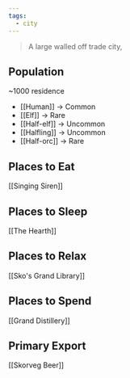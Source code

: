 ```yaml
---
tags:
  - city
---
```

> A large walled off trade city, 

## Population
~1000 residence
- [[Human]] -> Common
- [[Elf]] -> Rare
- [[Half-elf]] -> Uncommon
- [[Halfling]] -> Uncommon
- [[Half-orc]] -> Rare
## Places to Eat
[[Singing Siren]]
## Places to Sleep
[[The Hearth]]
## Places to Relax
[[Sko's Grand Library]]
## Places to Spend
[[Grand Distillery]]
## Primary Export
[[Skorveg Beer]]
